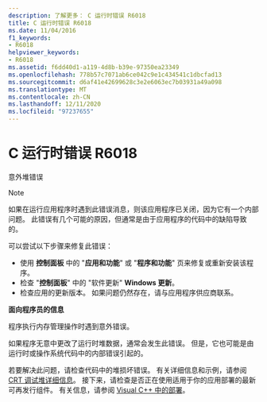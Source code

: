 ```yaml
---
description: 了解更多： C 运行时错误 R6018
title: C 运行时错误 R6018
ms.date: 11/04/2016
f1_keywords:
- R6018
helpviewer_keywords:
- R6018
ms.assetid: f6dd40d1-a119-4d8b-b39e-97350ea23349
ms.openlocfilehash: 778b57c7071ab6ce042c9e1c434541c1dbcfad13
ms.sourcegitcommit: d6af41e42699628c3e2e6063ec7b03931a49a098
ms.translationtype: MT
ms.contentlocale: zh-CN
ms.lasthandoff: 12/11/2020
ms.locfileid: "97237655"
---
```

# <a name="c-runtime-error-r6018"></a>C 运行时错误 R6018

意外堆错误

> [!NOTE]
> 如果在运行应用程序时遇到此错误消息，则该应用程序已关闭，因为它有一个内部问题。 此错误有几个可能的原因，但通常是由于应用程序的代码中的缺陷导致的。
>
> 可以尝试以下步骤来修复此错误：
>
> - 使用 **控制面板** 中的 "**应用和功能**" 或 "**程序和功能**" 页来修复或重新安装该程序。
> - 检查 "**控制面板**" 中的 "软件更新" **Windows 更新**。
> - 检查应用的更新版本。 如果问题仍然存在，请与应用程序供应商联系。

**面向程序员的信息**

程序执行内存管理操作时遇到意外错误。

如果程序无意中更改了运行时堆数据，通常会发生此错误。 但是，它也可能是由运行时或操作系统代码中的内部错误引起的。

若要解决此问题，请检查代码中的堆损坏错误。 有关详细信息和示例，请参阅 [CRT 调试堆详细信息](/visualstudio/debugger/crt-debug-heap-details)。 接下来，请检查是否正在使用适用于你的应用部署的最新可再发行组件。 有关信息，请参阅 [Visual C++ 中的部署](../../windows/deployment-in-visual-cpp.md)。
